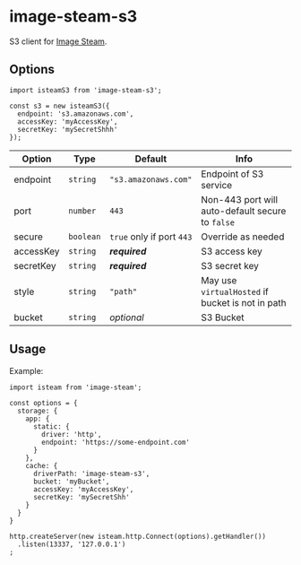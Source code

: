 # image-steam-s3
S3 client for [Image Steam](https://github.com/asilvas/node-image-steam).


## Options

```ecmascript 6
import isteamS3 from 'image-steam-s3';

const s3 = new isteamS3({
  endpoint: 's3.amazonaws.com',
  accessKey: 'myAccessKey',
  secretKey: 'mySecretShhh'
});
```

| Option | Type | Default | Info |
| --- | --- | --- | --- |
| endpoint | `string` | `"s3.amazonaws.com"` | Endpoint of S3 service |
| port | `number` | `443` | Non-443 port will auto-default secure to `false` |
| secure | `boolean` | `true` only if port `443` | Override as needed |
| accessKey | `string` | ***required*** | S3 access key |
| secretKey | `string` | ***required*** | S3 secret key |
| style | `string` | `"path"` | May use `virtualHosted` if bucket is not in path |
| bucket | `string` | *optional* | S3 Bucket |


## Usage

Example:

```ecmascript 6
import isteam from 'image-steam';

const options = {
  storage: {
    app: {
      static: {
        driver: 'http',
        endpoint: 'https://some-endpoint.com'
      }
    },
    cache: {
      driverPath: 'image-steam-s3',
      bucket: 'myBucket',
      accessKey: 'myAccessKey',
      secretKey: 'mySecretShh'
    }
  }
}

http.createServer(new isteam.http.Connect(options).getHandler())
  .listen(13337, '127.0.0.1')
;
```
